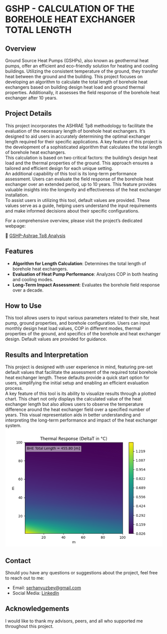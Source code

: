 <!DOCTYPE html>
<html>

<head>
  <meta charset="utf-8">
  <meta name="viewport" content="width=device-width, initial-scale=1.0">
  <link rel="stylesheet" href="https://stackedit.io/style.css" />
</head>

<body class="stackedit">
  <div class="stackedit__html"><h1 id="gshp---calculation-of-the-borehole-heat-exchanger-total-length">GSHP - CALCULATION OF THE BOREHOLE HEAT EXCHANGER TOTAL LENGTH</h1>
<h2 id="overview">Overview</h2>
<p>Ground Source Heat Pumps (GSHPs), also known as geothermal heat pumps, offer an efficient and eco-friendly solution for heating and cooling buildings. Utilizing the consistent temperature of the ground, they transfer heat between the ground and the building. This project focuses on developing an algorithm to calculate the total length of borehole heat exchangers based on building design heat load and ground thermal properties. Additionally, it assesses the field response of the borehole heat exchanger after 10 years.</p>
<h2 id="project-details">Project Details</h2>
<p>This project incorporates the ASHRAE Tp8 methodology to facilitate the evaluation of the necessary length of borehole heat exchangers. It’s designed to aid users in accurately determining the optimal exchanger length required for their specific applications. A key feature of this project is the development of a sophisticated algorithm that calculates the total length of borehole heat exchangers.<br>
This calculation is based on two critical factors: the building’s design heat load and the thermal properties of the ground. This approach ensures a tailored and efficient design for each unique setting.<br>
An additional capability of this tool is its long-term performance assessment. Users can evaluate the field response of the borehole heat exchanger over an extended period, up to 10 years. This feature provides valuable insights into the longevity and effectiveness of the heat exchanger installation.<br>
To assist users in utilizing this tool, default values are provided. These values serve as a guide, helping users understand the input requirements and make informed decisions about their specific configurations.</p>
<p>For a comprehensive overview,  please visit the project’s dedicated webpage:</p>
<p>🔗 <a href="https://serhanyuzbey.com/project_3">GSHP-Ashrae Tp8 Analysis</a></p>
<h2 id="features">Features</h2>
<ul>
<li><strong>Algorithm for Length Calculation</strong>: Determines the total length of borehole heat exchangers.</li>
<li><strong>Evaluation of Heat Pump Performance</strong>: Analyzes COP in both heating and cooling modes.</li>
<li><strong>Long-Term Impact Assessment</strong>: Evaluates the borehole field response over a decade.</li>
</ul>
<h2 id="how-to-use">How to Use</h2>
<p>This tool allows users to input various parameters related to their site, heat pump, ground properties, and borehole configuration. Users can input monthly design heat load values, COP in different modes, thermal properties of the ground, and specifics of the borehole and heat exchanger design. Default values are provided for guidance.</p>
<h2 id="results-and-interpretation">Results and Interpretation</h2>
<p>This project is designed with user experience in mind, featuring pre-set default values that facilitate the assessment of the required total borehole heat exchanger length. These defaults provide a quick start option for users, simplifying the initial setup and enabling an efficient evaluation process.<br>
A key feature of this tool is its ability to visualize results through a plotted chart. This chart not only displays the calculated value of the heat exchanger length but also allows users to observe the temperature difference around the heat exchanger field over a specified number of years. This visual representation aids in better understanding and interpreting the long-term performance and impact of the heat exchanger system.<br>
<img src="images/results.png" alt="Results"></p>
<h2 id="contact">Contact</h2>
<p>Should you have any questions or suggestions about the project, feel free to reach out to me:</p>
<ul>
<li>Email: <a href="mailto:serhanyuzbey@gmail.com">serhanyuzbey@gmail.com</a></li>
<li>Social Media: <a href="www.linkedin.com/in/serhanyuzbey">LinkedIn</a></li>
</ul>
<h2 id="acknowledgements">Acknowledgements</h2>
<p>I would like to thank my advisors, peers, and all who supported me throughout this project.</p>
</div>
</body>

</html>
